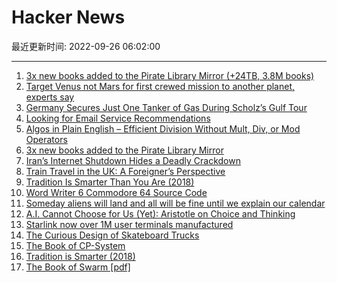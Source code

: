 # Hacker News

最近更新时间: 2022-09-26 06:02:00

--- 
1. [3x new books added to the Pirate Library Mirror (+24TB, 3.8M books)](http://annas-blog.org/blog-3x-new-books.html) 
2. [Target Venus not Mars for first crewed mission to another planet, experts say](https://www.theguardian.com/science/2022/sep/25/target-venus-not-mars-for-first-crewed-mission-to-another-planet-experts-say) 
3. [Germany Secures Just One Tanker of Gas During Scholz’s Gulf Tour](https://www.bloomberg.com/news/articles/2022-09-25/germany-nabs-uae-gas-deal-as-energy-squeeze-tightens) 
4. [Looking for Email Service Recommendations](https://news.ycombinator.com/item?id=32973303) 
5. [Algos in Plain English – Efficient Division Without Mult, Div, or Mod Operators](https://www.joeantonakakis.com/posts/divide-without-division-operator/) 
6. [3x new books added to the Pirate Library Mirror](http://annas-blog.org/blog-3x-new-books.html) 
7. [Iran’s Internet Shutdown Hides a Deadly Crackdown](https://www.wired.com/story/iran-protests-2022-internet-shutdown-whatsapp/) 
8. [Train Travel in the UK: A Foreigner’s Perspective](https://paliparan.com/2022/09/25/train-travel-uk-foreigners-perspective/) 
9. [Tradition Is Smarter Than You Are (2018)](https://scholars-stage.org/tradition-is-smarter-than-you-are/) 
10. [Word Writer 6 Commodore 64 Source Code](https://github.com/jefflomax/word-writer-6-commodore-64) 
11. [Someday aliens will land and all will be fine until we explain our calendar](https://twitter.com/foone/status/1572260363764400129) 
12. [A.I. Cannot Choose for Us (Yet): Aristotle on Choice and Thinking](https://deepsub.substack.com/p/coming-soon) 
13. [Starlink now over 1M user terminals manufactured](https://twitter.com/elonmusk/status/1574112663864430593) 
14. [The Curious Design of Skateboard Trucks](https://www.bedelstein.com/post/the-curious-design-of-skateboard-trucks) 
15. [The Book of CP-System](https://fabiensanglard.net/cpsb/index.html) 
16. [Tradition is Smarter (2018)](https://scholars-stage.org/tradition-is-smarter-than-you-are/) 
17. [The Book of Swarm [pdf]](https://www.ethswarm.org/The-Book-of-Swarm.pdf) 
